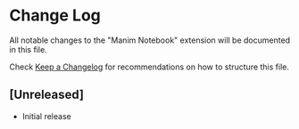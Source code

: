 # Change Log

All notable changes to the "Manim Notebook" extension will be documented in this file.

Check [Keep a Changelog](http://keepachangelog.com/) for recommendations on how to structure this file.

## [Unreleased]

- Initial release